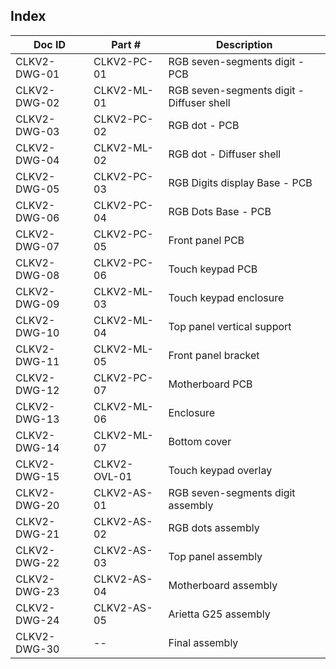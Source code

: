 Index
-----

Doc ID        | Part #            | Description
--------------|-------------------|-------------------------------------------------
CLKV2-DWG-01  | CLKV2-PC-01       | RGB seven-segments digit - PCB
CLKV2-DWG-02  | CLKV2-ML-01       | RGB seven-segments digit - Diffuser shell
CLKV2-DWG-03  | CLKV2-PC-02       | RGB dot - PCB
CLKV2-DWG-04  | CLKV2-ML-02       | RGB dot - Diffuser shell
CLKV2-DWG-05  | CLKV2-PC-03       | RGB Digits display Base - PCB
CLKV2-DWG-06  | CLKV2-PC-04       | RGB Dots Base - PCB
CLKV2-DWG-07  | CLKV2-PC-05       | Front panel PCB
CLKV2-DWG-08  | CLKV2-PC-06       | Touch keypad PCB
CLKV2-DWG-09  | CLKV2-ML-03       | Touch keypad enclosure
CLKV2-DWG-10  | CLKV2-ML-04       | Top panel vertical support
CLKV2-DWG-11  | CLKV2-ML-05       | Front panel bracket
CLKV2-DWG-12  | CLKV2-PC-07       | Motherboard PCB
CLKV2-DWG-13  | CLKV2-ML-06       | Enclosure
CLKV2-DWG-14  | CLKV2-ML-07       | Bottom cover
CLKV2-DWG-15  | CLKV2-OVL-01      | Touch keypad overlay
CLKV2-DWG-20  | CLKV2-AS-01       | RGB seven-segments digit assembly
CLKV2-DWG-21  | CLKV2-AS-02       | RGB dots assembly
CLKV2-DWG-22  | CLKV2-AS-03       | Top panel assembly
CLKV2-DWG-23  | CLKV2-AS-04       | Motherboard assembly
CLKV2-DWG-24  | CLKV2-AS-05       | Arietta G25 assembly
CLKV2-DWG-30  | --                | Final assembly